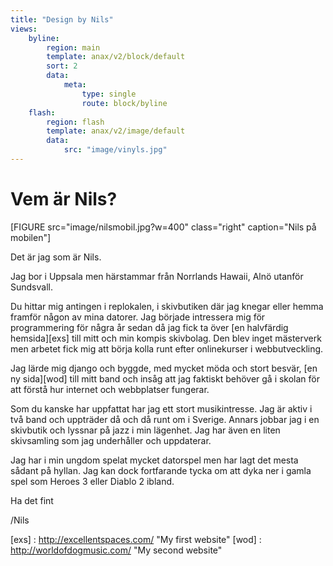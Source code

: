 ```yaml
---
title: "Design by Nils"
views:
    byline:
        region: main
        template: anax/v2/block/default
        sort: 2
        data:
            meta:
                type: single
                route: block/byline
    flash:
        region: flash
        template: anax/v2/image/default
        data:
            src: "image/vinyls.jpg"
---
```

Vem är Nils?
=========================

[FIGURE src="image/nilsmobil.jpg?w=400" class="right" caption="Nils på mobilen"]


Det är jag som är Nils.

Jag bor i Uppsala men härstammar från Norrlands Hawaii, Alnö utanför Sundsvall.

Du hittar mig antingen i replokalen, i skivbutiken där jag knegar eller hemma framför någon av mina datorer. Jag började intressera mig för programmering för några år sedan då jag fick ta över [en halvfärdig hemsida][exs] till mitt och min kompis skivbolag. Den blev inget mästerverk men arbetet fick mig att börja kolla runt efter onlinekurser i webbutveckling.

Jag lärde mig django och byggde, med mycket möda och stort besvär, [en ny sida][wod] till mitt band och insåg att jag faktiskt behöver gå i skolan för att förstå hur internet och webbplatser fungerar.

Som du kanske har uppfattat har jag ett stort musikintresse. Jag är aktiv i två band och uppträder då och då runt om i Sverige. Annars jobbar jag i en skivbutik och lyssnar på jazz i min lägenhet. Jag har även en liten skivsamling som jag underhåller och uppdaterar.

Jag har i min ungdom spelat mycket datorspel men har lagt det mesta sådant på hyllan. Jag kan dock fortfarande tycka om att dyka ner i gamla spel som Heroes 3 eller Diablo 2 ibland.

Ha det fint

/Nils

[exs] : http://excellentspaces.com/ "My first website"
[wod] : http://worldofdogmusic.com/ "My second website"
